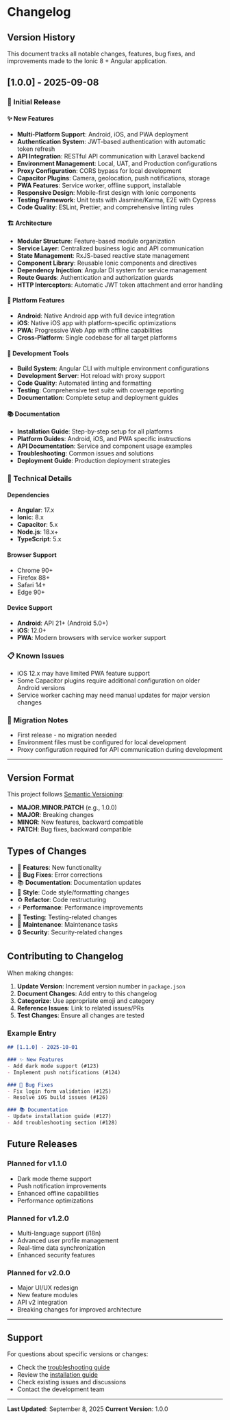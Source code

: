 # Changelog

## Version History

This document tracks all notable changes, features, bug fixes, and improvements made to the Ionic 8 + Angular application.

## [1.0.0] - 2025-09-08

### 🎉 Initial Release

#### ✨ New Features

- **Multi-Platform Support**: Android, iOS, and PWA deployment
- **Authentication System**: JWT-based authentication with automatic token refresh
- **API Integration**: RESTful API communication with Laravel backend
- **Environment Management**: Local, UAT, and Production configurations
- **Proxy Configuration**: CORS bypass for local development
- **Capacitor Plugins**: Camera, geolocation, push notifications, storage
- **PWA Features**: Service worker, offline support, installable
- **Responsive Design**: Mobile-first design with Ionic components
- **Testing Framework**: Unit tests with Jasmine/Karma, E2E with Cypress
- **Code Quality**: ESLint, Prettier, and comprehensive linting rules

#### 🏗️ Architecture

- **Modular Structure**: Feature-based module organization
- **Service Layer**: Centralized business logic and API communication
- **State Management**: RxJS-based reactive state management
- **Component Library**: Reusable Ionic components and directives
- **Dependency Injection**: Angular DI system for service management
- **Route Guards**: Authentication and authorization guards
- **HTTP Interceptors**: Automatic JWT token attachment and error handling

#### 📱 Platform Features

- **Android**: Native Android app with full device integration
- **iOS**: Native iOS app with platform-specific optimizations
- **PWA**: Progressive Web App with offline capabilities
- **Cross-Platform**: Single codebase for all target platforms

#### 🔧 Development Tools

- **Build System**: Angular CLI with multiple environment configurations
- **Development Server**: Hot reload with proxy support
- **Code Quality**: Automated linting and formatting
- **Testing**: Comprehensive test suite with coverage reporting
- **Documentation**: Complete setup and deployment guides

#### 📚 Documentation

- **Installation Guide**: Step-by-step setup for all platforms
- **Platform Guides**: Android, iOS, and PWA specific instructions
- **API Documentation**: Service and component usage examples
- **Troubleshooting**: Common issues and solutions
- **Deployment Guide**: Production deployment strategies

### 🔧 Technical Details

#### Dependencies
- **Angular**: 17.x
- **Ionic**: 8.x
- **Capacitor**: 5.x
- **Node.js**: 18.x+
- **TypeScript**: 5.x

#### Browser Support
- Chrome 90+
- Firefox 88+
- Safari 14+
- Edge 90+

#### Device Support
- **Android**: API 21+ (Android 5.0+)
- **iOS**: 12.0+
- **PWA**: Modern browsers with service worker support

### 📋 Known Issues

- iOS 12.x may have limited PWA feature support
- Some Capacitor plugins require additional configuration on older Android versions
- Service worker caching may need manual updates for major version changes

### 🔄 Migration Notes

- First release - no migration needed
- Environment files must be configured for local development
- Proxy configuration required for API communication during development

---

## Version Format

This project follows [Semantic Versioning](https://semver.org/):

- **MAJOR.MINOR.PATCH** (e.g., 1.0.0)
- **MAJOR**: Breaking changes
- **MINOR**: New features, backward compatible
- **PATCH**: Bug fixes, backward compatible

## Types of Changes

- 🎉 **Features**: New functionality
- 🐛 **Bug Fixes**: Error corrections
- 📚 **Documentation**: Documentation updates
- 🎨 **Style**: Code style/formatting changes
- ♻️ **Refactor**: Code restructuring
- ⚡ **Performance**: Performance improvements
- 🧪 **Testing**: Testing-related changes
- 🔧 **Maintenance**: Maintenance tasks
- 🔒 **Security**: Security-related changes

## Contributing to Changelog

When making changes:

1. **Update Version**: Increment version number in `package.json`
2. **Document Changes**: Add entry to this changelog
3. **Categorize**: Use appropriate emoji and category
4. **Reference Issues**: Link to related issues/PRs
5. **Test Changes**: Ensure all changes are tested

### Example Entry

```markdown
## [1.1.0] - 2025-10-01

### ✨ New Features
- Add dark mode support (#123)
- Implement push notifications (#124)

### 🐛 Bug Fixes
- Fix login form validation (#125)
- Resolve iOS build issues (#126)

### 📚 Documentation
- Update installation guide (#127)
- Add troubleshooting section (#128)
```

## Future Releases

### Planned for v1.1.0
- Dark mode theme support
- Push notification improvements
- Enhanced offline capabilities
- Performance optimizations

### Planned for v1.2.0
- Multi-language support (i18n)
- Advanced user profile management
- Real-time data synchronization
- Enhanced security features

### Planned for v2.0.0
- Major UI/UX redesign
- New feature modules
- API v2 integration
- Breaking changes for improved architecture

---

## Support

For questions about specific versions or changes:

- Check the [troubleshooting guide](12_troubleshooting.md)
- Review the [installation guide](02_install_ionic_frontend.md)
- Check existing issues and discussions
- Contact the development team

---

**Last Updated**: September 8, 2025
**Current Version**: 1.0.0